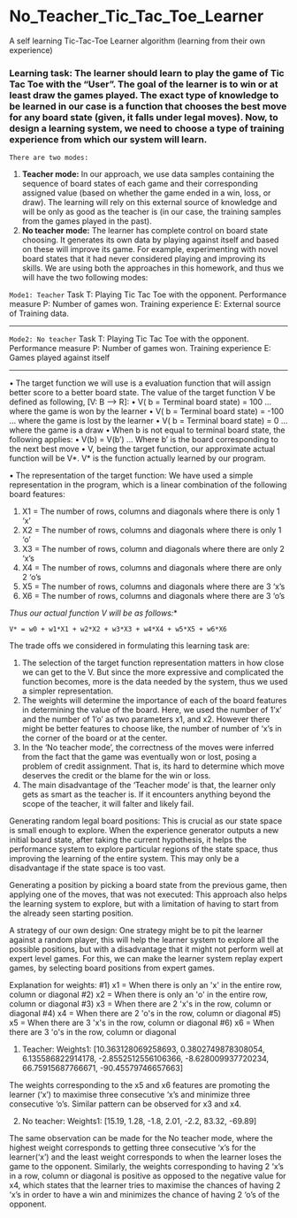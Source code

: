 # No_Teacher_Tic_Tac_Toe_Learner
A self learning Tic-Tac-Toe Learner algorithm (learning from their own experience)

### Learning task: The learner should learn to play the game of Tic Tac Toe with the “User”. The goal of the learner is to win or at least draw the games played. The exact type of knowledge to be learned in our case is a function that chooses the best move for any board state (given, it falls under legal moves). Now, to design a learning system, we need to choose a type of training experience from which our system will learn.
`There are two modes:`
1) **Teacher mode:** In our approach, we use data samples containing the sequence of board states of each game and their corresponding assigned value (based on whether the game ended in a win, loss, or draw). The learning will rely on this external source of knowledge and will be only as good as the teacher is (in our case, the training samples from the games played in the past).
2) **No teacher mode:** The learner has complete control on board state choosing. It generates its own data by playing against itself and based on these will improve its game. For example, experimenting with novel board states that it had never considered playing and improving its skills.
We are using both the approaches in this homework, and thus we will have the two following modes:

`Mode1: Teacher`
Task T: Playing Tic Tac Toe with the opponent.
Performance measure P: Number of games won.
Training experience E: External source of Training data.

---

`Mode2: No teacher`
Task T: Playing Tic Tac Toe with the opponent.
Performance measure P: Number of games won.
Training experience E: Games played against itself

---

• The target function we will use is a evaluation function that will assign better score to a better board state. The value of the target function V be defined as following, [V: B —> R]:
• V( b = Terminal board state) = 100 … where the game is won by the learner
• V( b = Terminal board state) = -100 … where the game is lost by the learner
• V( b = Terminal board state) = 0 … where the game is a draw
• When b is not equal to terminal board state, the following applies:
• V(b) = V(b’) … Where b’ is the board corresponding to the next best move
• V, being the target function, our approximate actual function will be V*. V* is the function actually learned by our program.


• The representation of the target function: We have used a simple representation in the program, which is a linear combination of the following board features:

1) X1 = The number of rows, columns and diagonals where there is only 1 ‘x’
2) X2 = The number of rows, columns and diagonals where there is only 1 ‘o’
3) X3 = The number of rows, column and diagonals where there are only 2 ‘x’s
4) X4 = The number of rows, columns and diagonals where there are only 2 ‘o’s
5) X5 = The number of rows, columns and diagonals where there are 3 ‘x’s
6) X6 = The number of rows, columns and diagonals where there are 3 ‘o’s


**Thus our actual function V* will be as follows:**

`V* = w0 + w1*X1 + w2*X2 + w3*X3 + w4*X4 + w5*X5 + w6*X6`

The trade offs we considered in formulating this learning task are:

1) The selection of the target function representation matters in how close we can get to the V.
But since the more expressive and complicated the function becomes, more is the data needed by the system, thus we used a simpler representation.
2) The weights will determine the importance of each of the board features in determining the value of the board. Here, we used the number of 1’x’ and the number of 1’o’ as two parameters x1, and x2. However there might be better features to choose like, the number of number of ‘x’s in the corner of the board or at the center.
3) In the ‘No teacher mode’, the correctness of the moves were inferred from the fact that the game was eventually won or lost, posing a problem of credit assignment. That is, its hard to determine which move deserves the credit or the blame for the win or loss.
4) The main disadvantage of the ‘Teacher mode’ is that, the learner only gets as smart as the teacher is. If it encounters anything beyond the scope of the teacher, it will falter and likely fail.


Generating random legal board positions: This is crucial as our state space is small enough to explore. When the experience generator outputs a new initial board state, after taking the current hypothesis, it helps the performance system to explore particular regions of the state space, thus improving the learning of the entire system. This may only be a disadvantage if the state space is too vast.

Generating a position by picking a board state from the previous game, then applying one of the moves, that was not executed: This approach also helps the learning system to explore, but with a limitation of having to start from the already seen starting position.

A strategy of our own design: One strategy might be to pit the learner against a random player, this will help the learner system to explore all the possible positions, but with a disadvantage that it might not perform well at expert level games. For this, we can make the learner system replay expert games, by selecting board positions from expert games.

Explanation for weights: #1) x1 = When there is only an 'x' in the entire row, column or diagonal #2) x2 = When there is only an 'o' in the entire row, column or diagonal #3) x3 = When there are 2 'x's in the row, column or diagonal #4) x4 = When there are 2 'o's in the row, column or diagonal #5) x5 = When there are 3 'x's in the row, column or diagonal #6) x6 = When there are 3 'o's in the row, column or diagonal

1) Teacher: Weights1: [10.363128069258693, 0.3802749878308054, 6.135586822914178, -2.8552512556106366, -8.628009937720234, 66.75915687766671, -90.45579746657663]

The weights corresponding to the x5 and x6 features are promoting the learner (‘x’) to maximise three consecutive ‘x’s and minimize three consecutive ‘o’s. Similar pattern can be observed for x3 and x4.

2) No teacher: Weights1: [15.19, 1.28, -1.8, 2.01, -2.2, 83.32, -69.89]

The same observation can be made for the No teacher mode, where the highest weight corresponds to getting three consecutive ‘x’s for the learner(‘x’) and the least weight corresponds to when the learner loses the game to the opponent. Similarly, the weights corresponding to having 2 ‘x’s in a row, column or diagonal is positive as opposed to the negative value for x4, which states that the learner tries to maximise the chances of having 2 ‘x’s in order to have a win and minimizes the chance of having 2 ‘o’s of the opponent.


